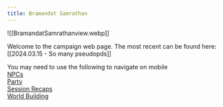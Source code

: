 ```yaml
---
title: Bramandat Samrathan
---
```


![[BramandatSamrathanview.webp]]

Welcome to the campaign web page.  The most recent can be found here: [[2024.03.15 - So many pseudopds]]

You may need to use the following to navigate on mobile  
 [NPCs](https://bramandatsamrathan.pages.dev/NPCs/)  
 [Party](https://bramandatsamrathan.pages.dev/Party/)  
[Session Recaps](https://bramandatsamrathan.pages.dev/Session-Recaps/)  
[World Building](https://bramandatsamrathan.pages.dev/World-Building/)  
